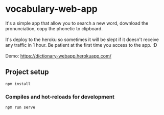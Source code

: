 # vocabulary-web-app
It's a simple app that allow you to search a new word, download the pronunciation, copy the phonetic to clipboard.
<br><br>
It's deploy to the heroku so sometimes it will be slept if it doesn't receive any traffic in 1 hour. Be patient at the first time you access to the app. :D 
<br><br>
Demo:
https://dictionary-webapp.herokuapp.com/

## Project setup
```
npm install
```

### Compiles and hot-reloads for development
```
npm run serve
```
 
